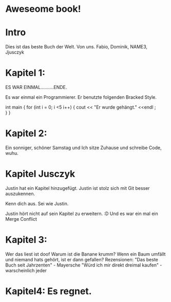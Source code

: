 Aweseome book!
===

# Intro
Dies ist das beste Buch der Welt.
Von uns.
Fabio, Dominik, NAME3, Jjusczyk

# Kapitel 1: 

ES WAR EINMAL..........ENDE.

Es war einmal ein Programmierer. Er benutzte folgenden Bracked Style.

int main                                {
 for (int i = 0; i <5 i++)
                                        {
 cout << "Er wurde gehängt." <<endl     ;                                   
                                        }
                                        }
       
# Kapitel 2:                 
Ein sonniger, schöner Samstag und Ich sitze Zuhause und schreibe Code, wuhu.




# Kapitel Jusczyk
Justin hat ein Kapitel hinzugefügt. Justin ist stolz sich mit Git besser auszukennen.

Kenn dich aus. Sei wie Justin. 

Justin hört nicht auf sein Kapitel zu erweitern.
:D
Und es war ein mal ein Merge Conflict
# Kapitel 3:
Wer das liest ist doof 
Warum ist die Banane krumm?
Wenn ein Baum umfällt und niemand hats gehört, ist er dann gefallen?
Rezensionen:
"Das beste Buch seit Jahrzenten" - Mayersche
"Würd ich mir direkt dreimal kaufen" - warscheinlich jeder

# Kapitel4: Es regnet.
